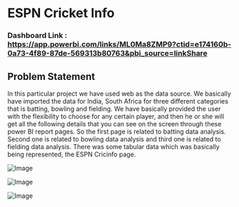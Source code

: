 # ESPN Cricket Info #
### Dashboard Link : https://app.powerbi.com/links/ML0Ma8ZMP9?ctid=e174160b-0a73-4f89-87de-569313b80763&pbi_source=linkShare
## Problem Statement ## 
In this particular project we have used web as the data source.
We basically have imported the data for India, South Africa for three different categories that is
batting, bowling and fielding.
We have basically provided the user with the flexibility to choose for any certain player, and then
he or she will get all the following details that you can see on the screen through these power BI report
pages.
So the first page is related to batting data analysis.
Second one is related to bowling data analysis and third one is related to fielding data analysis.
There was some tabular data which was basically being represented, 
the ESPN Cricinfo page.

![Image](https://github.com/user-attachments/assets/1565fa81-2ace-449d-9920-5c3414047841)

![Image](https://github.com/user-attachments/assets/122bc082-45fc-4bab-b01e-51d46a135ae2)

![Image](https://github.com/user-attachments/assets/43184c1e-2c98-4415-b315-801bef382473)
